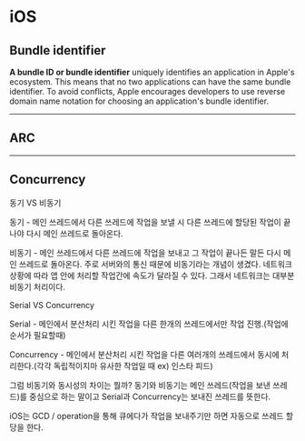 # iOS 
 
## Bundle identifier

**A bundle ID or bundle identifier** uniquely identifies an application in Apple's ecosystem. This means that no two applications can have the same bundle identifier. To avoid conflicts, Apple encourages developers to use reverse domain name notation for choosing an application's bundle identifier.

***

## ARC 

***

## Concurrency

동기 VS 비동기

동기 - 메인 쓰레드에서 다른 쓰레드에 작업을 보낼 시 다른 쓰레드에 할당된 작업이 끝나야 다시 메인 쓰레드로 돌아온다.

비동기 - 메인 쓰레드에서 다른 쓰레드에 작업을 보내고 그 작업이 끝나든 말든 다시 메인 쓰레드로 돌아온다. 주로 서버와의 통신 때문에 비동기라는 개념이 생겼다. 네트워크 상황에 따라 앱 안에 처리할 작업간에 속도가 달라질 수 있다. 그래서 네트워크는 대부분 비동기 처리이다.

Serial VS Concurrency

Serial - 메인에서 분산처리 시킨 작업을 다른 한개의 쓰레드에서만 작업 진행.(작업에 순서가 필요할때)

Concurrency - 메인에서 분산처리 시킨 작업을 다른 여러개의 쓰레드에서 동시에 처리한다.(각각 독립적이지마 유사한 작업일 때 ex) 인스타 피드)

그럼 비동기와 동시성의 차이는 뭘까? 동기와 비동기는 메인 쓰레드(작업을 보낸 쓰레드)를 중심으로 하는 말이고 Serial과 Concurrency는 보내진 쓰레드를 뜻한다.

iOS는 GCD / operation을 통해 큐에다가 작업을 보내주기만 하면 자동으로 쓰레드 할당을 한다.


 
 
